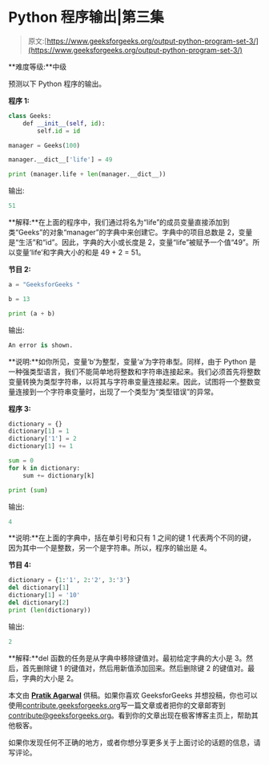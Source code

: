 # Python 程序输出|第三集

> 原文:[https://www.geeksforgeeks.org/output-python-program-set-3/](https://www.geeksforgeeks.org/output-python-program-set-3/)

**难度等级:**中级

预测以下 Python 程序的输出。

**程序 1:**

```py
class Geeks:
    def __init__(self, id):
        self.id = id

manager = Geeks(100)

manager.__dict__['life'] = 49

print (manager.life + len(manager.__dict__))
```

输出:

```py
51

```

**解释:**在上面的程序中，我们通过将名为“life”的成员变量直接添加到类“Geeks”的对象“manager”的字典中来创建它。字典中的项目总数是 2，变量是“生活”和“id”。因此，字典的大小或长度是 2，变量“life”被赋予一个值“49”。所以变量‘life’和字典大小的和是 49 + 2 = 51。

**节目 2:**

```py
a = "GeeksforGeeks "

b = 13

print (a + b)
```

输出:

```py
An error is shown.

```

**说明:**如你所见，变量‘b’为整型，变量‘a’为字符串型。同样，由于 Python 是一种强类型语言，我们不能简单地将整数和字符串连接起来。我们必须首先将整数变量转换为类型字符串，以将其与字符串变量连接起来。因此，试图将一个整数变量连接到一个字符串变量时，出现了一个类型为“类型错误”的异常。

**程序 3:**

```py
dictionary = {}
dictionary[1] = 1
dictionary['1'] = 2
dictionary[1] += 1

sum = 0
for k in dictionary:
    sum += dictionary[k]

print (sum)
```

输出:

```py
4

```

**说明:**在上面的字典中，括在单引号和只有 1 之间的键 1 代表两个不同的键，因为其中一个是整数，另一个是字符串。所以，程序的输出是 4。

**节目 4:**

```py
dictionary = {1:'1', 2:'2', 3:'3'}
del dictionary[1]
dictionary[1] = '10'
del dictionary[2]
print (len(dictionary))
```

输出:

```py
2

```

**解释:**del 函数的任务是从字典中移除键值对。最初给定字典的大小是 3。然后，首先删除键 1 的键值对，然后用新值添加回来。然后删除键 2 的键值对。最后，字典的大小是 2。

本文由 **[Pratik Agarwal](https://www.facebook.com/Pratik.Agarwal01)** 供稿。如果你喜欢 GeeksforGeeks 并想投稿，你也可以使用[contribute.geeksforgeeks.org](http://www.contribute.geeksforgeeks.org)写一篇文章或者把你的文章邮寄到 contribute@geeksforgeeks.org。看到你的文章出现在极客博客主页上，帮助其他极客。

如果你发现任何不正确的地方，或者你想分享更多关于上面讨论的话题的信息，请写评论。